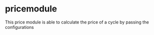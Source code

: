 # pricemodule
This price module is able to calculate the price of a cycle by passing the configurations
